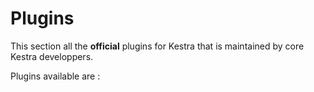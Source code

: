 # Plugins

This section all the **official** plugins for Kestra that is maintained by core Kestra developpers.  

Plugins available are : 

<ChildTableOfContents />
